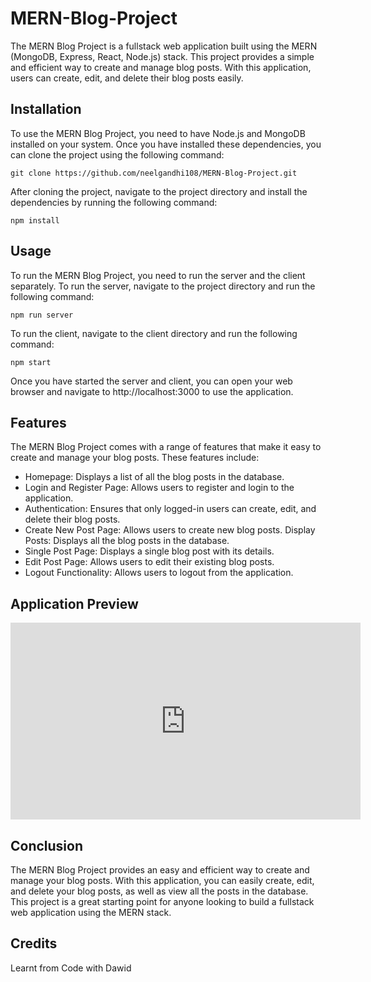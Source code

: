

# MERN-Blog-Project

The MERN Blog Project is a fullstack web application built using the MERN (MongoDB, Express, React, Node.js) stack. This project provides a simple and efficient way to create and manage blog posts. With this application, users can create, edit, and delete their blog posts easily.

## Installation
To use the MERN Blog Project, you need to have Node.js and MongoDB installed on your system. Once you have installed these dependencies, you can clone the project using the following command:

    git clone https://github.com/neelgandhi108/MERN-Blog-Project.git

After cloning the project, navigate to the project directory and install the dependencies by running the following command:

    npm install

## Usage
To run the MERN Blog Project, you need to run the server and the client separately. To run the server, navigate to the project directory and run the following command:

    npm run server

To run the client, navigate to the client directory and run the following command:

    npm start

Once you have started the server and client, you can open your web browser and navigate to http://localhost:3000 to use the application.

## Features
The MERN Blog Project comes with a range of features that make it easy to create and manage your blog posts. These features include:

 - Homepage: Displays a list of all the blog posts in the database.
 - Login and Register Page: Allows users to register and login to the
   application.
 - Authentication: Ensures that only logged-in users can    create,
   edit, and delete their blog posts.
 - Create New Post Page:    Allows users to create new blog posts.
   Display Posts: Displays all    the blog posts in the database.
 - Single Post Page: Displays a single    blog post with its details.
 - Edit Post Page: Allows users to edit    their existing blog posts.
 - Logout Functionality: Allows users to    logout from the application.
 
 ## Application Preview
 
 <iframe width="560" height="315" src="https://www.youtube.com/embed/t81Z5sHKXlo" frameborder="0" allowfullscreen></iframe>


## Conclusion
The MERN Blog Project provides an easy and efficient way to create and manage your blog posts. With this application, you can easily create, edit, and delete your blog posts, as well as view all the posts in the database. This project is a great starting point for anyone looking to build a fullstack web application using the MERN stack.

## Credits
Learnt from Code with Dawid
